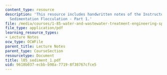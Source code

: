 ```yaml
---
content_type: resource
description: 'This resource includes handwritten notes of the Instructor on the topic:
  Sedimentation Flocculation - Part 1.'
file: /media/courses/1-85-water-and-wastewater-treatment-engineering-spring-2006/9618b037ecbbb98a77198f38767cfce5_l05_sediment_1.pdf
file_type: application/pdf
learning_resource_types:
- Lecture Notes
ocw_type: OCWFile
parent_title: Lecture Notes
parent_type: CourseSection
resourcetype: Document
title: l05_sediment_1.pdf
uid: 9618b037-ecbb-b98a-7719-8f38767cfce5
---
```

